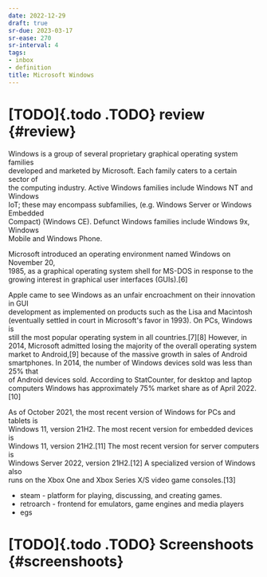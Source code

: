 ```yaml
---
date: 2022-12-29
draft: true
sr-due: 2023-03-17
sr-ease: 270
sr-interval: 4
tags:
- inbox
- definition
title: Microsoft Windows
---
```

   
# [TODO]{.todo .TODO} review {#review}   
   
Windows is a group of several proprietary graphical operating system families   
developed and marketed by Microsoft. Each family caters to a certain sector of   
the computing industry. Active Windows families include Windows NT and Windows   
IoT; these may encompass subfamilies, (e.g. Windows Server or Windows Embedded   
Compact) (Windows CE). Defunct Windows families include Windows 9x, Windows   
Mobile and Windows Phone.   
   
Microsoft introduced an operating environment named Windows on November 20,   
1985, as a graphical operating system shell for MS-DOS in response to the   
growing interest in graphical user interfaces (GUIs).\[6\]   
   
Apple came to see Windows as an unfair encroachment on their innovation in GUI   
development as implemented on products such as the Lisa and Macintosh   
(eventually settled in court in Microsoft\'s favor in 1993). On PCs, Windows is   
still the most popular operating system in all countries.\[7\]\[8\] However, in   
2014, Microsoft admitted losing the majority of the overall operating system   
market to Android,\[9\] because of the massive growth in sales of Android   
smartphones. In 2014, the number of Windows devices sold was less than 25% that   
of Android devices sold. According to StatCounter, for desktop and laptop   
computers Windows has approximately 75% market share as of April 2022.\[10\]   
   
As of October 2021, the most recent version of Windows for PCs and tablets is   
Windows 11, version 21H2. The most recent version for embedded devices is   
Windows 11, version 21H2.\[11\] The most recent version for server computers is   
Windows Server 2022, version 21H2.\[12\] A specialized version of Windows also   
runs on the Xbox One and Xbox Series X/S video game consoles.\[13\]   
   
   
- steam - platform for playing, discussing, and creating games.   
- retroarch - frontend for emulators, game engines and media players   
- egs   
   
# [TODO]{.todo .TODO} Screenshoots {#screenshoots}